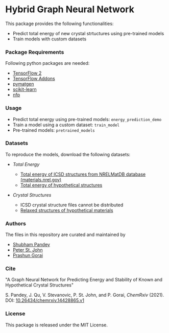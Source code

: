 # Hybrid Graph Neural Network

This package provides the following functionalities: 
* Predict total energy of new crystal strtuctures using pre-trained models
* Train models with custom datasets

### Package Requirements

Following python packages are needed: 

* [TensorFlow 2](https://www.tensorflow.org/install) 
* [TensorFlow Addons](https://www.tensorflow.org/addons/overview) 
* [pymatgen](https://pymatgen.org/installation.html) 
* [scikit-learn](https://scikit-learn.org/stable/install.html) 
* [nfp](https://pypi.org/project/nfp/)

### Usage

* Predict total energy using pre-trained models: `energy_prediction_demo` 
* Train a model using a custom dataset: `train_model`
* Pre-trained models: `pretrained_models`

### Datasets

To reproduce the models, download the following datasets:

* *Total Energy*

  * [Total energy of ICSD structures from NRELMatDB database (materials.nrel.gov)](nrelmatdb_icsd_energies.csv) 
  * [Total energy of hypothetical structures](hypothetical_structure_energies.csv) 

* *Crystal Structures*  
  
  * ICSD crystal structure files cannot be distributed 
  * [Relaxed structures of hypothetical materials](relaxed_hypothetical_structures.tar.gz)

### Authors

The files in this repository are curated and maintained by

* [Shubham Pandey](mailto:shubhampandey[at]mines[dot]edu)
* [Peter St. John](mailto:Peter.STJohn[at]nrel[dot]gov)
* [Prashun Gorai](mailto:pgorai[at]mines[dot]edu)

### Cite
"A Graph Neural Network for Predicting Energy and Stability of Known and Hypothetical Crystal Structures"

S. Pandey, J. Qu, V. Stevanovic, P. St. John, and P. Gorai, *ChemRxiv* (2021). DOI: [10.26434/chemrxiv.14428865.v1](https://doi.org/10.26434/chemrxiv.14428865.v1)

### License

This package is released under the MIT License.

